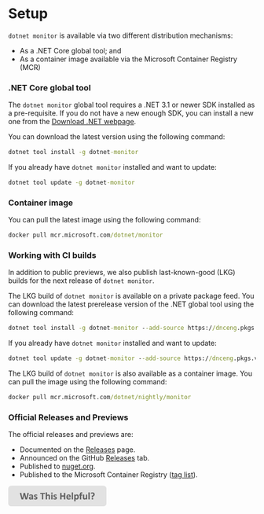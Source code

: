 # Setup

`dotnet monitor` is available via two different distribution mechanisms:

- As a .NET Core global tool; and
- As a container image available via the Microsoft Container Registry (MCR)

### .NET Core global tool

The `dotnet monitor` global tool requires a .NET 3.1 or newer SDK installed as a pre-requisite. If you do not have a new enough SDK, you can install a new one from the [Download .NET webpage](https://dotnet.microsoft.com/download).

You can download the latest version using the following command:

```cmd
dotnet tool install -g dotnet-monitor
```

If you already have `dotnet monitor` installed and want to update:

```cmd
dotnet tool update -g dotnet-monitor
```

### Container image

You can pull the latest image using the following command:

```cmd
docker pull mcr.microsoft.com/dotnet/monitor
```

### Working with CI builds

In addition to public previews, we also publish last-known-good (LKG) builds for the next release of `dotnet monitor`.

The LKG build of `dotnet monitor` is available on a private package feed. You can download the latest prerelease version of the .NET global tool using the following command:

```cmd
dotnet tool install -g dotnet-monitor --add-source https://dnceng.pkgs.visualstudio.com/public/_packaging/dotnet-tools/nuget/v3/index.json --prerelease
```

If you already have `dotnet monitor` installed and want to update:

```cmd
dotnet tool update -g dotnet-monitor --add-source https://dnceng.pkgs.visualstudio.com/public/_packaging/dotnet-tools/nuget/v3/index.json --prerelease
```

The LKG build of `dotnet monitor` is also available as a container image. You can pull the image using the following command:

```cmd
docker pull mcr.microsoft.com/dotnet/nightly/monitor
```

### Official Releases and Previews

The official releases and previews are:
- Documented on the [Releases](./releases.md) page.
- Announced on the GitHub [Releases](https://github.com/dotnet/dotnet-monitor/releases) tab.
- Published to [nuget.org](https://www.nuget.org/packages/dotnet-monitor/).
- Published to the Microsoft Container Registry ([tag list](https://mcr.microsoft.com/v2/dotnet/monitor/tags/list)).

[<img src=/images/WasThisHelpful.png width="200"/>](https://www.research.net/r/DGDQWXH?src=setup)
